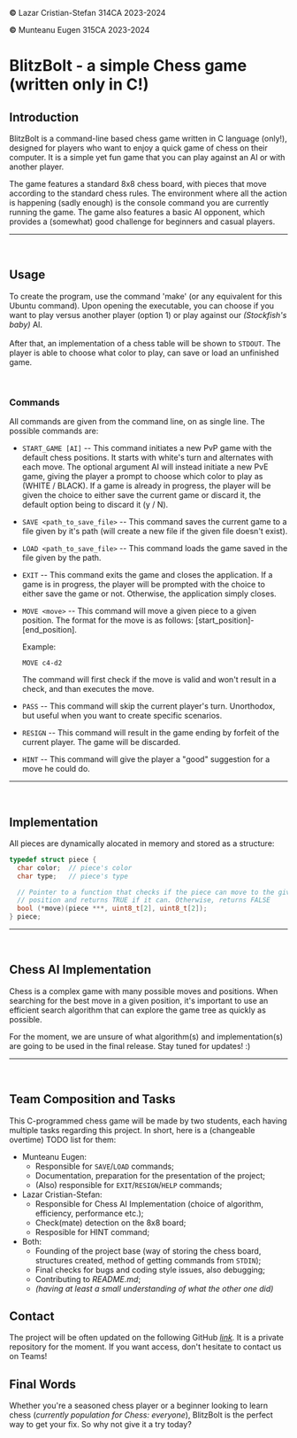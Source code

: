**&copy;** Lazar Cristian-Stefan 314CA 2023-2024

**&copy;** Munteanu Eugen 315CA 2023-2024

# BlitzBolt - a simple Chess game (written only in C!)

## Introduction

BlitzBolt is a command-line based chess game written in C language (only!), designed for players who want to enjoy a quick game of chess on their computer. It is a simple yet fun game that you can play against an AI or with another player.

The game features a standard 8x8 chess board, with pieces that move according to the standard chess rules. The environment where all the action is happening (sadly enough) is the console command you are currently running the game. The game also features a basic AI opponent, which provides a (somewhat) good challenge for beginners and casual players.

---
&nbsp;

## Usage

To create the program, use the command 'make' (or any equivalent for this Ubuntu command).  Upon opening the executable, you can choose if you want to play versus another player (option 1) or play against our *(Stockfish's baby)* AI.\
\
After that, an implementation of a chess table will be shown to `STDOUT`. The player is able to choose what color to play, can save or load an unfinished game.

&nbsp;

### Commands

All commands are given from the command line, on as single line.
The possible commands are:

* `START_GAME [AI]` --
  This command initiates a new PvP game with the default chess positions. It starts with white's turn and alternates with each move. The optional argument AI will instead initiate a new PvE game, giving the player a prompt to choose which color to play as (WHITE / BLACK). If a game is already in progress, the player will be given the choice to either save the current game or discard it, the default option being to discard it (y / N).

* `SAVE <path_to_save_file>` --
  This command saves the current game to a file given by it's path (will create a new file if the given file doesn't exist).

* `LOAD <path_to_save_file>` --
  This command loads the game saved in the file given by the path.

* `EXIT` --
  This command exits the game and closes the application. If a game is in progress, the player will be prompted with the choice to either save the game or not. Otherwise, the application simply closes.

* `MOVE <move>` --
  This command will move a given piece to a given position. The format for the move is as follows: \[start_position\]-\[end_position\].

  Example:

  ```text
  MOVE c4-d2
  ```

  The command will first check if the move is valid and won't result in a check, and than executes the move.

* `PASS` --
  This command will skip the current player's turn. Unorthodox, but useful when you want to create specific scenarios.

* `RESIGN` --
  This command will result in the game ending by forfeit of the current player. The game will be discarded.

* `HINT` --
  This command will give the player a "good" suggestion for a move he could do.

---
&nbsp;

## Implementation

All pieces are dynamically alocated in memory and stored as a structure:
```C
typedef struct piece {
  char color;  // piece's color
  char type;   // piece's type

  // Pointer to a function that checks if the piece can move to the given
  // position and returns TRUE if it can. Otherwise, returns FALSE
  bool (*move)(piece ***, uint8_t[2], uint8_t[2]);
} piece;
```

---
&nbsp;

## Chess AI Implementation

Chess is a complex game with many possible moves and positions. When searching for the best move in a given position, it's important to use an efficient search algorithm that can explore the game tree as quickly as possible.
<!--Alpha-Beta Pruning is a popular algorithm for this purpose, as it can significantly reduce the number of nodes that need to be searched. \
Implementation of chess AI may use Alpha-Beta Prunning in the final release.-->
For the moment, we are unsure of what algorithm(s) and implementation(s) are going to be used in the final release. Stay tuned for updates! :\)

---
&nbsp;

## Team Composition and Tasks

This C-programmed chess game will be made by two students, each having multiple tasks regarding this project. In short, here is a (changeable overtime) TODO list for them:
* Munteanu Eugen:
  * Responsible for `SAVE`/`LOAD` commands;
  * Documentation, preparation for the presentation of the project;
  * (Also) responsible for `EXIT`/`RESIGN`/`HELP` commands;
&nbsp;
* Lazar Cristian-Stefan:
  * Responsible for Chess AI Implementation (choice of algorithm, efficiency, performance etc.);
  * Check(mate) detection on the 8x8 board;
  * Resposible for HINT command;
&nbsp;
* Both:
  * Founding of the project base (way of storing the chess board, structures created, method of getting commands from `STDIN`);
  * Final checks for bugs and coding style issues, also debugging;
  * Contributing to *README.md*;
  * *(having at least a small understanding of what the other one did)*

## Contact

The project will be often updated on the following GitHub *[link](https://github.com/EugenM03/simple--ai--chess).*
It is a private repository for the moment. If you want access, don't hesitate to contact us on Teams!

## Final Words

Whether you're a seasoned chess player or a beginner looking to learn chess (*currently population for Chess: everyone*), BlitzBolt is the perfect way to get your fix. So why not give it a try today?
